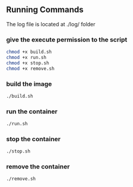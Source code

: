 ## Running Commands

The log file is located at ./log/ folder

### give the execute permission to the script
```bash
chmod +x build.sh
chmod +x run.sh
chmod +x stop.sh
chmod +x remove.sh
```

### build the image
```bash
./build.sh
```

### run the container
```bash
./run.sh
```

### stop the container
```bash
./stop.sh
```

### remove the container
```bash
./remove.sh
```